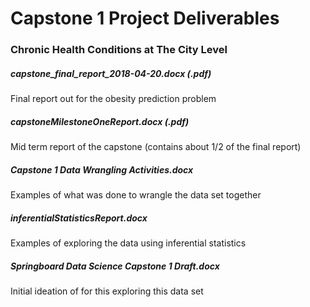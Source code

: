 # Capstone 1 Project Deliverables
### Chronic Health Conditions at The City Level

##### capstone_final_report_2018-04-20.docx (.pdf)
Final report out for the obesity prediction problem

##### capstoneMilestoneOneReport.docx (.pdf)
Mid term report of the capstone (contains about 1/2 of the final report)

##### Capstone 1 Data Wrangling Activities.docx
Examples of what was done to wrangle the data set together

##### inferentialStatisticsReport.docx
Examples of exploring the data using inferential statistics

##### Springboard Data Science Capstone 1 Draft.docx
Initial ideation of for this exploring this data set
